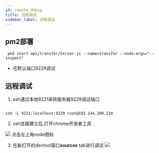 ```yaml
---
id: remote_debug
title: 远程调试
sidebar_label: 远程调试
---
```





## pm2部署
```
 pm2 start api/transfer/Server.js --name=transfer --node-args="--inspect"
```

- 在默认端口9229调试

## 远程调试

1. ssh通过本地9221来转服务器9229调试端口
```

ssh -L 9221:localhost:9229 root@192.144.200.234

```

2. ssh连接建立后,打开chrome开发者工具

![](./img/devtools.png)
点击左上角node图标

3. 在新打开的devtool窗口**sources** tab进行调试
![](./img/devtools2.png)
